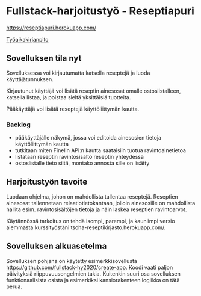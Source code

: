 # Fullstack-harjoitustyö - Reseptiapuri

https://reseptiapuri.herokuapp.com/

[Työaikakirjanpito](tyoaikakirjanpito.md)

## Sovelluksen tila nyt

Sovelluksessa voi kirjautumatta katsella reseptejä ja luoda käyttäjätunnuksen.

Kirjautunut käyttäjä voi lisätä reseptin ainesosat omalle ostoslistalleen, katsella listaa, ja poistaa sieltä yksittäisiä tuotteita.

Pääkäyttäjä voi lisätä reseptejä käyttöliittymän kautta.

### Backlog
- pääkäyttäjälle näkymä, jossa voi editoida ainesosien tietoja käyttöliittymän kautta
- tutkitaan miten Finelin API:n kautta saataisiin tuotua ravintoainetietoa
 - listataan reseptin ravintosisältö reseptin yhteydessä
- ostoslistalle tieto siitä, montako annosta sille on lisätty

## Harjoitustyön tavoite

Luodaan ohjelma, johon on mahdollista tallentaa reseptejä. Reseptien ainesosat tallennetaan relaatiotietokantaan, jolloin ainesosille on mahdollista hallita esim. ravintosisältöjen tietoja ja näin laskea reseptien ravintoarvot.

Käytännössä tarkoitus on tehdä isompi, parempi, ja kauniimpi versio aiemmasta kurssityöstäni tsoha-reseptikirjasto.herokuapp.com/.

## Sovelluksen alkuasetelma

Sovelluksen pohjana on käytetty esimerkkisovellusta https://github.com/fullstack-hy2020/create-app. Koodi vaati paljon päivityksiä riippuvuusongelmien takia. Kuitenkin suuri osa sovelluksen funktionaalisista osista ja esimerkiksi kansiorakenteen logiikka on tätä perua.